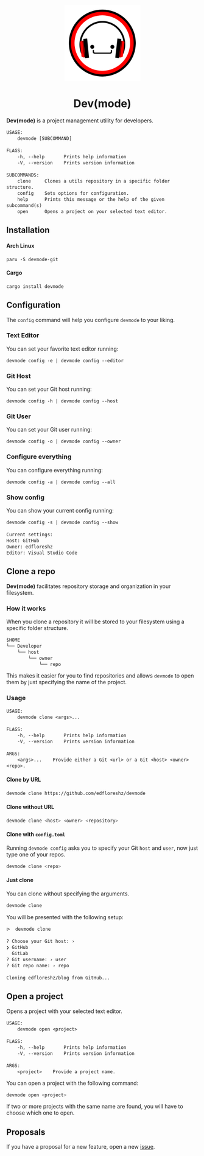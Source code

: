 <div align="center">
    <img width=200 src="../assets/logo.png"/>
    <h1>Dev(mode)</h1>
</div>

**Dev(mode)** is a project management utility for developers.

```
USAGE:
    devmode [SUBCOMMAND]

FLAGS:
    -h, --help       Prints help information
    -V, --version    Prints version information

SUBCOMMANDS:
    clone     Clones a utils repository in a specific folder structure.
    config    Sets options for configuration.
    help      Prints this message or the help of the given subcommand(s)
    open      Opens a project on your selected text editor.
```

## Installation

#### Arch Linux
```
paru -S devmode-git
```

#### Cargo
```
cargo install devmode
```


## Configuration

The `config` command will help you configure `devmode` to your liking.

### Text Editor

You can set your favorite text editor running:

```
devmode config -e | devmode config --editor
``` 

### Git Host

You can set your Git host running:

```
devmode config -h | devmode config --host
``` 

### Git User

You can set your Git user running:

```
devmode config -o | devmode config --owner
``` 

### Configure everything

You can configure everything running:

```
devmode config -a | devmode config --all
``` 

### Show config

You can show your current config running:

```
devmode config -s | devmode config --show

Current settings:
Host: GitHub
Owner: edfloreshz
Editor: Visual Studio Code
``` 

## Clone a repo

**Dev(mode)** facilitates repository storage and organization in your filesystem.

### How it works

When you clone a repository it will be stored to your filesystem using a specific folder structure.

```
$HOME
└── Developer
    └── host
        └── owner
            └── repo
```

This makes it easier for you to find repositories and allows `devmode` to open them by just specifying the name of the
project.

### Usage

```
USAGE:
    devmode clone <args>...

FLAGS:
    -h, --help       Prints help information
    -V, --version    Prints version information

ARGS:
    <args>...    Provide either a Git <url> or a Git <host> <owner> <repo>.
```

#### Clone by URL

```bash
devmode clone https://github.com/edfloreshz/devmode
```

#### Clone without URL

```bash
devmode clone <host> <owner> <repository>
```

#### Clone with `config.toml`

Running `devmode config` asks you to specify your Git `host` and `user`, now just type one of your repos.

```bash
devmode clone <repo>
```

#### Just clone

You can clone without specifying the arguments.

```bash
devmode clone
```

You will be presented with the following setup:

```
ᐅ  devmode clone

? Choose your Git host: ›
❯ GitHub
  GitLab
? Git username: › user
? Git repo name: › repo

Cloning edfloreshz/blog from GitHub...
```

## Open a project

Opens a project with your selected text editor.

```
USAGE:
    devmode open <project>

FLAGS:
    -h, --help       Prints help information
    -V, --version    Prints version information

ARGS:
    <project>    Provide a project name.
```

You can open a project with the following command:

```bash
devmode open <project>
```

If two or more projects with the same name are found, you will have to choose which one to open.

## Proposals
If you have a proposal for a new feature, open a new [issue](https://github.com/edfloreshz/devmode/issues).
